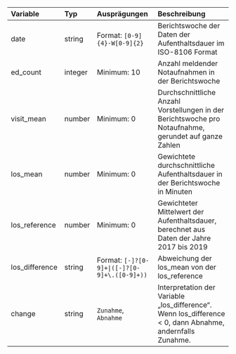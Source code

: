 | Variable       | Typ     | Ausprägungen                                 | Beschreibung                                                                                              |
|:---------------|:--------|:---------------------------------------------|:----------------------------------------------------------------------------------------------------------|
| date           | string  | Format: `[0-9]{4}-W[0-9]{2}`                 | Berichtswoche der Daten der Aufenthaltsdauer im ISO-8106 Format                                           |
| ed_count       | integer | Minimum: 10                                  | Anzahl meldender Notaufnahmen in der Berichtswoche                                                        |
| visit_mean     | number  | Minimum: 0                                   | Durchschnittliche Anzahl Vorstellungen in der Berichtswoche pro Notaufnahme, gerundet auf ganze Zahlen    |
| los_mean       | number  | Minimum: 0                                   | Gewichtete durchschnittliche Aufenthaltsdauer in der Berichtswoche in Minuten                             |
| los_reference  | number  | Minimum: 0                                   | Gewichteter Mittelwert der Aufenthaltsdauer, berechnet aus Daten der Jahre 2017 bis 2019                  |
| los_difference | string  | Format: `[-]?[0-9]+\|([-]?[0-9]+\.([0-9]+))` | Abweichung der los_mean von der los_reference                                                             |
| change         | string  | `Zunahme`, `Abnahme`                         | Interpretation der Variable „los_difference“. Wenn los_difference < 0, dann Abnahme, andernfalls Zunahme. |